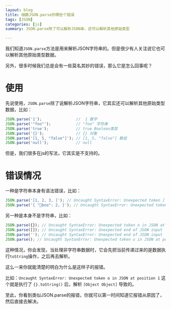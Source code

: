 ```yaml
---
layout: blog
title: 细数JSON.parse的哪些个错误
tags: [JSON]
categories: [js]
summary: JSON.parse除了可以解析JSON串，还可以解析其他原始类型

---
```


我们知道`JSON.parse`方法是用来解析JSON字符串的。但是很少有人关注说它也可以解析其他原始类型数据。

另外，很多时候我们总是会有一些莫名其妙的错误，那么它是怎么回事呢？

# 使用

先说使用，`JSON.parse`除了说解析JSON字符串，它其实还可以解析其他原始类型数据，比如：

```js
JSON.parse('1');               //  1 数字
JSON.parse('"foo"');           // "foo" 字符串
JSON.parse('true');            // true Boolean类型
JSON.parse('{}');              // {} 对象
JSON.parse('[1, 5, "false"]'); // [1, 5, "false"] 数组
JSON.parse('null');            // null
```

但是，我们很多在js的写法，它其实是不支持的。

# 错误情况

一种是字符串本身有语法错误，比如：
```js
JSON.parse('[1, 2, 3, ]'); // Uncaught SyntaxError: Unexpected token ] in JSON at position 10
JSON.parse('{ "boo": 2, }'); // Uncaught SyntaxError: Unexpected token } in JSON at position 12
```

另一种是本身不是字符串，比如：

```js
JSON.parse({}); // Uncaught SyntaxError: Unexpected token o in JSON at position 1
JSON.parse([]); // Uncaught SyntaxError: Unexpected end of JSON input
JSON.parse(''); // Uncaught SyntaxError: Unexpected end of JSON input
JSON.parse(); // Uncaught SyntaxError: Unexpected token u in JSON at position 0
```

这种情况，你会发现，当处理非字符串数据时，它会先把当前传递过来的是数据执行`toString`操作，之后再去解析。

这么一来你就能清楚的明白为什么是这样子的报错。

比如：`Uncaught SyntaxError: Unexpected token o in JSON at position 1` 这个就是执行了 `{}.toString()` 后，解析 `[Object Object]` 导致的。

至此，你看到类似JSON.parse的报错，你就可以第一时间知道它报错从原因了，然后直接去解决。